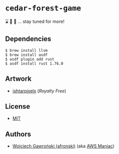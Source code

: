 # `cedar-forest-game`

:hourglass: :mushroom: :evergreen_tree: ... stay tuned for more!

## Dependencies

```shell
$ brew install llvm
$ brew install asdf
$ asdf plugin add rust
$ asdf install rust 1.76.0
```

## Artwork

- [ishtarpixels](https://ishtarpixels.itch.io/top-down-asset-pack-10) (*Royalty Free*)

## License

- [MIT](LICENSE)

## Authors

- [Wojciech Gawroński (afronski)](https://github.com/afronski) (aka [AWS Maniac](https://awsmaniac.com))
